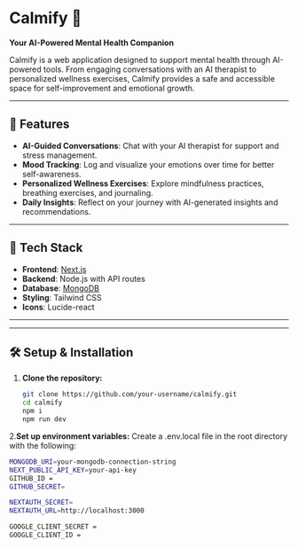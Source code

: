 # Calmify 🌱  
**Your AI-Powered Mental Health Companion**  

Calmify is a web application designed to support mental health through AI-powered tools. From engaging conversations with an AI therapist to personalized wellness exercises, Calmify provides a safe and accessible space for self-improvement and emotional growth.

---

## 🌟 Features  
- **AI-Guided Conversations**: Chat with your AI therapist for support and stress management.  
- **Mood Tracking**: Log and visualize your emotions over time for better self-awareness.  
- **Personalized Wellness Exercises**: Explore mindfulness practices, breathing exercises, and journaling.  
- **Daily Insights**: Reflect on your journey with AI-generated insights and recommendations.  

---

## 🚀 Tech Stack  
- **Frontend**: [Next.js](https://nextjs.org/)  
- **Backend**: Node.js with API routes  
- **Database**: [MongoDB](https://www.mongodb.com/)  
- **Styling**: Tailwind CSS  
- **Icons**: Lucide-react  

---

---

## 🛠️ Setup & Installation  

1. **Clone the repository:**  
   ```bash
   git clone https://github.com/your-username/calmify.git
   cd calmify
   npm i
   npm run dev
   
2.**Set up environment variables:**
  Create a .env.local file in the root directory with the following:
  ```bash
  MONGODB_URI=your-mongodb-connection-string
  NEXT_PUBLIC_API_KEY=your-api-key
  GITHUB_ID =
  GITHUB_SECRET=
  
  NEXTAUTH_SECRET= 
  NEXTAUTH_URL=http://localhost:3000
  
  GOOGLE_CLIENT_SECRET =
  GOOGLE_CLIENT_ID = 
  
  

